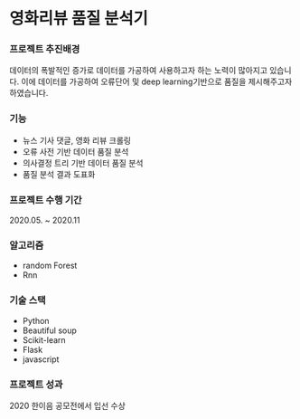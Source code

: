 # 영화리뷰 품질 분석기


### 프로젝트 추진배경
데이터의 폭발적인 증가로 데이터를 가공하여 사용하고자 하는 노력이 많아지고 있습니다. 이에 데이터를 가공하여 오류단어 및 deep learning기반으로 품질을 제시해주고자 하였습니다.

### 기능
- 뉴스 기사 댓글, 영화 리뷰 크롤링
- 오류 사전 기반 데이터 품질 분석
- 의사결정 트리 기반 데이터 품질 분석
- 품질 분석 결과 도표화

### 프로젝트 수행 기간
 2020.05. ~ 2020.11

### 알고리즘
- random Forest
- Rnn

### 기술 스택
- Python
- Beautiful soup
- Scikit-learn
- Flask
- javascript

### 프로젝트 성과
2020 한이음 공모전에서 입선 수상
